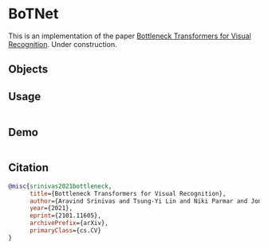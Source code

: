 # BoTNet

This is an implementation of the paper [Bottleneck Transformers for Visual Recognition](https://arxiv.org/abs/2101.11605). Under construction.

## Objects

## Usage

```python

```

## Demo

```bash

```

## Citation

```bibtex
@misc{srinivas2021bottleneck,
      title={Bottleneck Transformers for Visual Recognition},
      author={Aravind Srinivas and Tsung-Yi Lin and Niki Parmar and Jonathon Shlens and Pieter Abbeel and Ashish Vaswani},
      year={2021},
      eprint={2101.11605},
      archivePrefix={arXiv},
      primaryClass={cs.CV}
}
```
